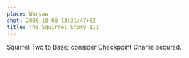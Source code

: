 ```yaml
---
place: Warsaw
shot: 2006-10-08 13:31:47+02
title: The Squirrel Story III
---
```


Squirrel Two to Base; consider Checkpoint Charlie secured.
